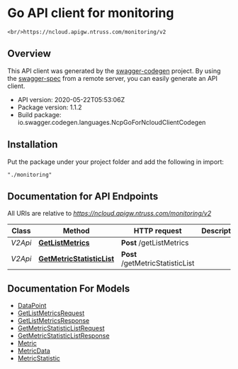 # Go API client for monitoring

    <br/>https://ncloud.apigw.ntruss.com/monitoring/v2

## Overview
This API client was generated by the [swagger-codegen](https://github.com/swagger-api/swagger-codegen) project.  By using the [swagger-spec](https://github.com/swagger-api/swagger-spec) from a remote server, you can easily generate an API client.

- API version: 2020-05-22T05:53:06Z
- Package version: 1.1.2
- Build package: io.swagger.codegen.languages.NcpGoForNcloudClientCodegen

## Installation
Put the package under your project folder and add the following in import:
```
"./monitoring"
```

## Documentation for API Endpoints

All URIs are relative to *https://ncloud.apigw.ntruss.com/monitoring/v2*

Class | Method | HTTP request | Description
------------ | ------------- | ------------- | -------------
*V2Api* | [**GetListMetrics**](docs/V2Api.md#getlistmetrics) | **Post** /getListMetrics | 
*V2Api* | [**GetMetricStatisticList**](docs/V2Api.md#getmetricstatisticlist) | **Post** /getMetricStatisticList | 


## Documentation For Models

 - [DataPoint](docs/DataPoint.md)
 - [GetListMetricsRequest](docs/GetListMetricsRequest.md)
 - [GetListMetricsResponse](docs/GetListMetricsResponse.md)
 - [GetMetricStatisticListRequest](docs/GetMetricStatisticListRequest.md)
 - [GetMetricStatisticListResponse](docs/GetMetricStatisticListResponse.md)
 - [Metric](docs/Metric.md)
 - [MetricData](docs/MetricData.md)
 - [MetricStatistic](docs/MetricStatistic.md)

